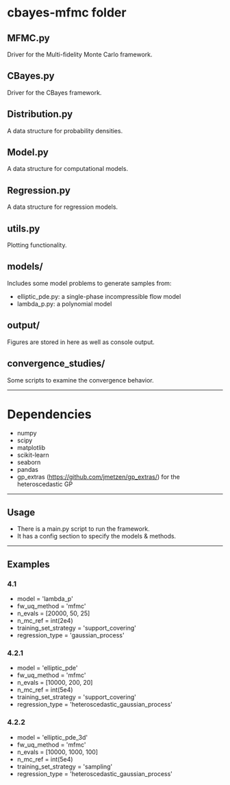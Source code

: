# cbayes-mfmc folder

## MFMC.py
Driver for the Multi-fidelity Monte Carlo framework.

## CBayes.py
Driver for the CBayes framework.

## Distribution.py
A data structure for probability densities.

## Model.py
A data structure for computational models.

## Regression.py
A data structure for regression models.

## utils.py
Plotting functionality.

## models/
Includes some model problems to generate samples from:
* elliptic_pde.py: a single-phase incompressible flow model
* lambda_p.py: a polynomial model

## output/
Figures are stored in here as well as console output.

## convergence_studies/
Some scripts to examine the convergence behavior.

---

# Dependencies

* numpy
* scipy
* matplotlib
* scikit-learn
* seaborn
* pandas
* gp_extras (https://github.com/jmetzen/gp_extras/) for the heteroscedastic GP

---

## Usage

* There is a main.py script to run the framework.
* It has a config section to specify the models & methods.

---

## Examples

### 4.1

* model = 'lambda_p'
* fw_uq_method = 'mfmc'
* n_evals = [20000, 50, 25]
* n_mc_ref = int(2e4)
* training_set_strategy = 'support_covering'
* regression_type = 'gaussian_process'

### 4.2.1

* model = 'elliptic_pde'
* fw_uq_method = 'mfmc'
* n_evals = [10000, 200, 20]
* n_mc_ref = int(5e4)
* training_set_strategy = 'support_covering'
* regression_type = 'heteroscedastic_gaussian_process'

### 4.2.2

* model = 'elliptic_pde_3d'
* fw_uq_method = 'mfmc'
* n_evals = [10000, 1000, 100]
* n_mc_ref = int(5e4)
* training_set_strategy = 'sampling'
* regression_type = 'heteroscedastic_gaussian_process' 